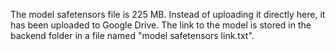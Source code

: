 The model safetensors file is 225 MB. Instead of uploading it directly here, it has been uploaded to Google Drive. The link to the model is stored in the backend folder in a file named "model safetensors link.txt".
